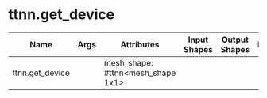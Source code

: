 # ttnn.get_device

| Name | Args | Attributes | Input Shapes | Output Shapes | Layouts |
|------|------|------------|--------------|---------------|--------|
| ttnn.get_device |  | mesh_shape: #ttnn<mesh_shape 1x1> |  |  | [] |
